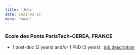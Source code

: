 ```yaml
---
title: 'Jobs'
date: 2021-03-15
menu: 'main'
---
```




### Ecole des Ponts ParisTech-CEREA, FRANCE

- 1 post-doc (2 years) and/or 1 PhD (3 years) : [job description](https://www.dropbox.com/s/9lwe0n2av5ty7w7/sasip_positions_at_enpc_2021.pdf?dl=0)


